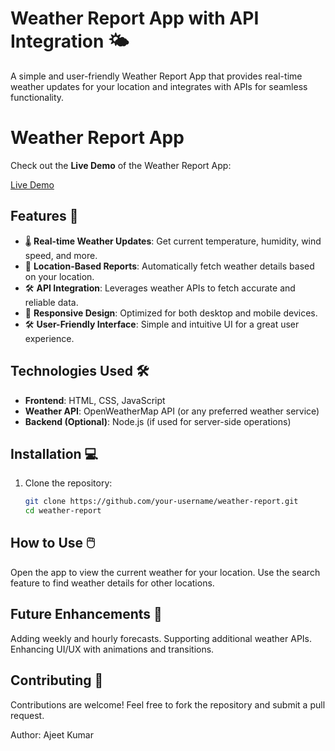 # Weather Report App with API Integration 🌤️

A simple and user-friendly Weather Report App that provides real-time weather updates for your location and integrates with APIs for seamless functionality.

# Weather Report App

Check out the **Live Demo** of the Weather Report App:

[Live Demo](https://ajeet-kumar-07.github.io/Weather-Report/)


## Features 🚀
- 🌡️ **Real-time Weather Updates**: Get current temperature, humidity, wind speed, and more.
- 📍 **Location-Based Reports**: Automatically fetch weather details based on your location.
- 🛠️ **API Integration**: Leverages weather APIs to fetch accurate and reliable data.
- 🎨 **Responsive Design**: Optimized for both desktop and mobile devices.
- 🛠️ **User-Friendly Interface**: Simple and intuitive UI for a great user experience.

## Technologies Used 🛠️
- **Frontend**: HTML, CSS, JavaScript
- **Weather API**: OpenWeatherMap API (or any preferred weather service)
- **Backend (Optional)**: Node.js (if used for server-side operations)

## Installation 💻
1. Clone the repository:
   ```bash
   git clone https://github.com/your-username/weather-report.git
   cd weather-report


## How to Use 🖱️
Open the app to view the current weather for your location.
Use the search feature to find weather details for other locations.


## Future Enhancements 🌟
Adding weekly and hourly forecasts.
Supporting additional weather APIs.
Enhancing UI/UX with animations and transitions.
## Contributing 🤝
Contributions are welcome! Feel free to fork the repository and submit a pull request.

Author: Ajeet Kumar
